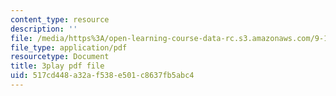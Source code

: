 ```yaml
---
content_type: resource
description: ''
file: /media/https%3A/open-learning-course-data-rc.s3.amazonaws.com/9-14-brain-structure-and-its-origins-spring-2014/517cd448a32af538e501c8637fb5abc4_555136.pdf
file_type: application/pdf
resourcetype: Document
title: 3play pdf file
uid: 517cd448-a32a-f538-e501-c8637fb5abc4
---
```

